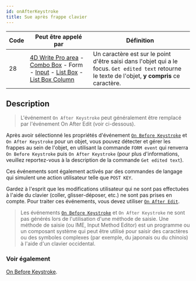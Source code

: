 ```yaml
---
id: onAfterKeystroke
title: Sue après frappe clavier
---
```


| Code | Peut être appelé par                                                                                                                                                                                                                                                       | Définition                                                                                                                                          |
| ---- | -------------------------------------------------------------------------------------------------------------------------------------------------------------------------------------------------------------------------------------------------------------------------- | --------------------------------------------------------------------------------------------------------------------------------------------------- |
| 28   | [4D Write Pro area](FormObjects/writeProArea_overview) - [Combo Box](FormObjects/comboBox_overview.md) - Form - [Input](FormObjects/input_overview.md) - [List Box](FormObjects/listbox_overview.md) - [List Box Column](FormObjects/listbox_overview.md#list-box-columns) | Un caractère est sur le point d'être saisi dans l'objet qui a le focus. `Get edited text` retourne le texte de l'objet, **y compris** ce caractère. |


## Description

> L'événement `On After Keystroke` peut généralement être remplacé par l'événement On After Edit</code> (voir ci-dessous).</p> </blockquote> 
> 
> Après avoir sélectionné les propriétés d'événement [`On Before Keystroke`](onBeforeKeystroke.md) et `On After Keystroke` pour un objet, vous pouvez détecter et gérer les frappes au sein de l'objet, en utilisant la commande `FORM event` qui renverra `On Before Keystroke` puis `On After Keystroke` (pour plus d'informations, veuillez reportez-vous à la description de la commande `Get edited text`).
> 
> Ces événements sont également activés par des commandes de langage qui simulent une action utilisateur telle que `POST KEY`.
> 
> Gardez à l'esprit que les modifications utilisateur qui ne sont pas effectuées à l'aide du clavier (coller, glisser-déposer, etc.) ne sont pas prises en compte. Pour traiter ces événements, vous devez utiliser [`On After Edit`](onAfterEdit.md).
> 
> > Les événements [`On Before Keystroke`](onBeforeKeystroke.md) et `On After Keystroke` ne sont pas générés lors de l'utilisation d'une méthode de saisie. Une méthode de saisie (ou IME, Input Method Editor) est un programme ou un composant système qui peut être utilisé pour saisir des caractères ou des symboles complexes (par exemple, du japonais ou du chinois) à l'aide d'un clavier occidental.
> 
> ### Voir également
> 
> [On Before Keystroke](onBeforeKeystroke.md).